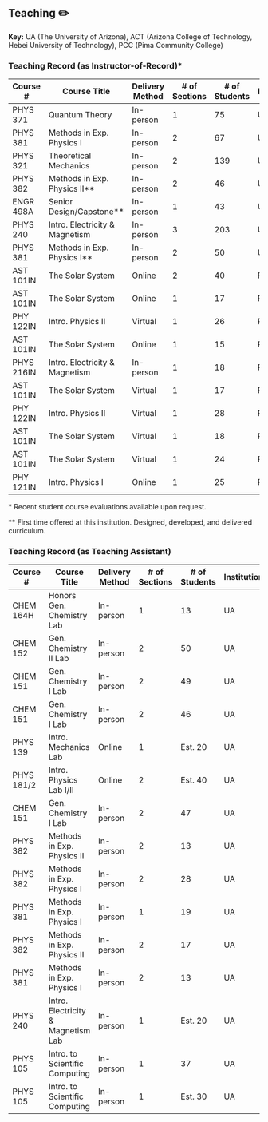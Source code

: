 ## Teaching ✏️

**Key:** UA (The University of Arizona), ACT (Arizona College of Technology, Hebei University of Technology), PCC (Pima Community College)

### Teaching Record (as Instructor-of-Record)\*

| Course #   | Course Title                      | Delivery Method | # of Sections | # of Students | Institution | Semester       |
|------------|-----------------------------------|-----------------|---------------|---------------|-------------|----------------|
| PHYS 371   | Quantum Theory                    | In-person       | 1             | 75            | UA/ACT      | Spring 2025    |
| PHYS 381   | Methods in Exp. Physics I         | In-person       | 2             | 67            | UA/ACT      | Spring 2025    |
| PHYS 321   | Theoretical Mechanics             | In-person       | 2             | 139           | UA/ACT      | Fall 2024      |
| PHYS 382   | Methods in Exp. Physics II\**     | In-person       | 2             | 46            | UA/ACT      | Fall 2024      |
| ENGR 498A  | Senior Design/Capstone\**         | In-person       | 1             | 43            | UA/ACT      | Fall 2024      |
| PHYS 240   | Intro. Electricity & Magnetism    | In-person       | 3             | 203           | UA/ACT      | Spring 2024    |
| PHYS 381   | Methods in Exp. Physics I\**      | In-person       | 2             | 50            | UA/ACT      | Spring 2024    |
| AST 101IN  | The Solar System                 | Online          | 2             | 40            | PCC         | Fall 2023   |
| AST 101IN  | The Solar System                 | Online          | 1             | 17            | PCC         | Spring 2023 |
| PHY 122IN  | Intro. Physics II                | Virtual         | 1             | 26            | PCC         | Spring 2023 |
| AST 101IN  | The Solar System                 | Online          | 1             | 15            | PCC         | Fall 2022   |
| PHYS 216IN | Intro. Electricity & Magnetism   | In-person       | 1             | 18            | PCC         | Summer 2022 |
| AST 101IN  | The Solar System                 | Virtual         | 1             | 17            | PCC         | Fall 2021   |
| PHY 122IN  | Intro. Physics II                | Virtual         | 1             | 28            | PCC         | Fall 2021   |
| AST 101IN  | The Solar System                 | Virtual         | 1             | 18            | PCC         | Spring 2021 |
| AST 101IN  | The Solar System                 | Virtual         | 1             | 24            | PCC         | Fall 2020   |
| PHY 121IN  | Intro. Physics I                 | Online          | 1             | 25            | PCC         | Fall 2020   |

\* Recent student course evaluations available upon request.

\** First time offered at this institution. Designed, developed, and delivered curriculum.

### Teaching Record (as Teaching Assistant)

| Course #   | Course Title                       | Delivery Method | # of Sections | # of Students | Institution | Semester    |
|------------|------------------------------------|-----------------|---------------|---------------|-------------|-------------|
| CHEM 164H  | Honors Gen. Chemistry Lab          | In-person       | 1             | 13            | UA          | Spring 2023 |
| CHEM 152   | Gen. Chemistry II Lab              | In-person       | 2             | 50            | UA          | Fall 2022   |
| CHEM 151   | Gen. Chemistry I Lab               | In-person       | 2             | 49            | UA          | Spring 2022 |
| CHEM 151   | Gen. Chemistry I Lab               | In-person       | 2             | 46            | UA          | Fall 2021   |
| PHYS 139   | Intro. Mechanics Lab               | Online          | 1             | Est. 20       | UA          | Spring 2020 |
| PHYS 181/2 | Intro. Physics Lab I/II            | Online          | 2             | Est. 40       | UA          | Spring 2020 |
| CHEM 151   | Gen. Chemistry I Lab               | In-person       | 2             | 47            | UA          | Fall 2019   |
| PHYS 382   | Methods in Exp. Physics II         | In-person       | 2             | 13            | UA          | Spring 2019 |
| PHYS 382   | Methods in Exp. Physics I          | In-person       | 2             | 28            | UA          | Spring 2019 |
| PHYS 381   | Methods in Exp. Physics I          | In-person       | 1             | 19            | UA          | Fall 2018   |
| PHYS 382   | Methods in Exp. Physics II         | In-person       | 2             | 17            | UA          | Spring 2018 |
| PHYS 381   | Methods in Exp. Physics I          | In-person       | 2             | 13            | UA          | Spring 2018 |
| PHYS 240   | Intro. Electricity & Magnetism Lab | In-person       | 1             | Est. 20       | UA          | Fall 2017   |
| PHYS 105   | Intro. to Scientific Computing     | In-person       | 1             | 37            | UA          | Fall 2017   |
| PHYS 105   | Intro. to Scientific Computing     | In-person       | 1             | Est. 30       | UA          | Spring 2017 |

